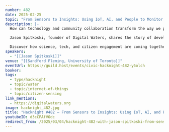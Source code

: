 ```yaml
---
number: 482
date: 2025-02-25
topic: "From Sensors to Insights: Using IoT, AI, and People to Monitor Watershed"
description: |-
  How can technology and community collaboration transform the way we protect our waterways?

  Jason Spitkoski, founder of Digital Waters, shares the story of developing innovative tools to monitor water quality in real time and the surprising insights from a pilot project on Yellow Creek in midtown Toronto.

  Discover how science, tech, and citizen engagement are coming together to safeguard our most vital resource.
speakers:
  - "[[Jason Spitkoski]]"
venue: "[[Sandford Fleming, University of Toronto]]"
eventUrl: https://guild.host/events/civic-hacknight-482-y6olch
booker:
tags:
  - type/hacknight
  - topic/water
  - topic/internet-of-things
  - topic/citizen-sensing
link_mentions:
  - https://digitalwaters.org
image: hacknight_482.jpg
title: "Hacknight #482 – From Sensors to Insights: Using IoT, AI, and People to Monitor Watershed"
youtubeID: d3cCPAfVOdc
redirect_from: /2025/03/04/hacknight-482-with-jason-spitkoski-from-sensors-to-insights-using-iot-ai-and-people-to-monitor-watershed/
---
```

